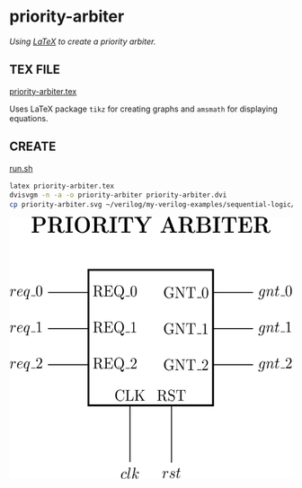 # priority-arbiter

_Using
[LaTeX](https://github.com/JeffDeCola/my-cheat-sheets/tree/master/software/development/languages/latex-cheat-sheet/)
to create a priority arbiter._

## TEX FILE

[priority-arbiter.tex](priority-arbiter.tex)

Uses LaTeX package `tikz` for creating graphs
and `amsmath` for displaying equations.

## CREATE

[run.sh](run.sh)

```bash
latex priority-arbiter.tex
dvisvgm -n -a -o priority-arbiter priority-arbiter.dvi
cp priority-arbiter.svg ~/verilog/my-verilog-examples/sequential-logic/arbiters/priority-arbiter/svgs/.
```

<p align="center">
    <img src="priority-arbiter.svg"
    align="middle"
</p>
